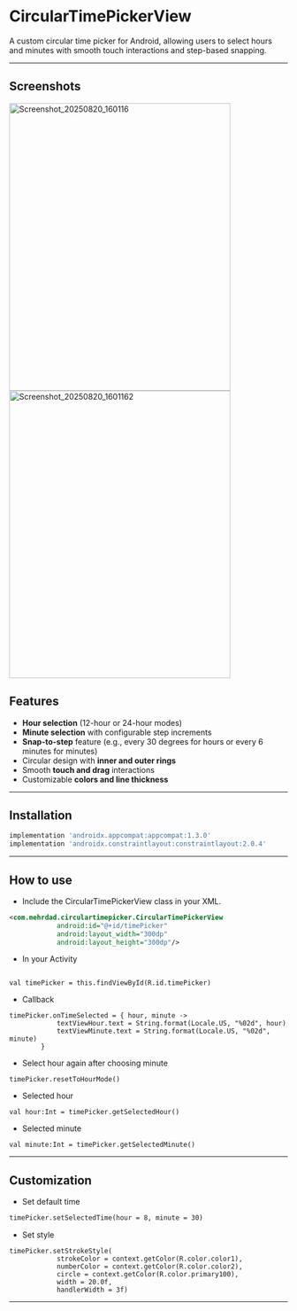 # CircularTimePickerView

A custom circular time picker for Android, allowing users to select hours and minutes with smooth touch interactions and step-based snapping.

---

## Screenshots
<img width="400" height="519" alt="Screenshot_20250820_160116" src="https://github.com/user-attachments/assets/63c8bdba-13b9-439c-b90d-29467bf13e26" />
<img width="400" height="519" alt="Screenshot_20250820_1601162" src="https://github.com/user-attachments/assets/0760ac82-a1c9-4b67-adbd-c67b9f80c1c1" />


## Features

- **Hour selection** (12-hour or 24-hour modes)  
- **Minute selection** with configurable step increments  
- **Snap-to-step** feature (e.g., every 30 degrees for hours or every 6 minutes for minutes)  
- Circular design with **inner and outer rings**  
- Smooth **touch and drag** interactions  
- Customizable **colors and line thickness**  

---

## Installation
```gradle
implementation 'androidx.appcompat:appcompat:1.3.0'
implementation 'androidx.constraintlayout:constraintlayout:2.0.4'
```
---

## How to use

- Include the CircularTimePickerView class in your XML.

```XML Usage
<com.mehrdad.circulartimepicker.CircularTimePickerView
            android:id="@+id/timePicker"
            android:layout_width="300dp"
            android:layout_height="300dp"/>
```

- In your Activity

```Activity

val timePicker = this.findViewById(R.id.timePicker)

```

- Callback
```Callback
timePicker.onTimeSelected = { hour, minute ->
            textViewHour.text = String.format(Locale.US, "%02d", hour)
            textViewMinute.text = String.format(Locale.US, "%02d", minute)
        }
```

- Select hour again after choosing minute
```reset
timePicker.resetToHourMode()
```

- Selected hour
```hour
val hour:Int = timePicker.getSelectedHour()
```

- Selected minute
```minute
val minute:Int = timePicker.getSelectedMinute()
```

---

## Customization

- Set default time

```default
timePicker.setSelectedTime(hour = 8, minute = 30)
```  
- Set style
```style
timePicker.setStrokeStyle(
            strokeColor = context.getColor(R.color.color1),
            numberColor = context.getColor(R.color.color2),
            circle = context.getColor(R.color.primary100),
            width = 20.0f,
            handlerWidth = 3f)
```
---
